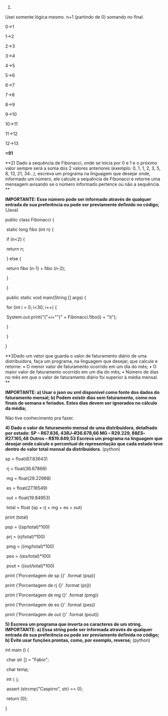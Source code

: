 1)

Usei somente lógica mesmo. n+1 (partindo de 0) somando no final.

0->1

1->2

2->3

3->4

4->5

5->6

6->7

7->8

8->9

9->10

10->11

11->12

12->13

**=91**



**2) Dado a sequência de Fibonacci, onde se inicia por 0 e 1 e o próximo valor sempre será a soma dos 2 valores anteriores (exemplo: 0, 1, 1, 2, 3, 5, 8, 13, 21, 34...), escreva um programa na linguagem que desejar onde, informado um número, ele calcule a sequência de Fibonacci e retorne uma mensagem avisando se o número informado pertence ou não a sequência. **

**IMPORTANTE: Esse número pode ser informado através de qualquer entrada de sua preferência ou pode ser previamente definido no código;** (Java)

public class Fibonacci {

​		static long fibo (int n) {

​				if (n<2) {

​						return n; 

​					} else {

​						return fibo (n-1) + fibo (n-2);

​					}

​		}

​		public static void main(String [] args) {

​		for (int i = 0; i<30; i++) {

​				System.out.print("("+i+"")" + Fibonacci.fibo(i) + "\t");

​				}

​		}

}





**3Dado um vetor que guarda o valor de faturamento diário de uma distribuidora, faça um programa, na linguagem que desejar, que calcule e retorne: • O menor valor de faturamento ocorrido em um dia do mês; • O maior valor de faturamento ocorrido em um dia do mês; • Número de dias no mês em que o valor de faturamento diário foi superior à média mensal. **

**IMPORTANTE: a) Usar o json ou xml disponível como fonte dos dados do faturamento mensal; b) Podem existir dias sem faturamento, como nos finais de semana e feriados. Estes dias devem ser ignorados no cálculo da média;** 

 Não tive conhecimento pra fazer.



**4) Dado o valor de faturamento mensal de uma distribuidora, detalhado por estado: SP – R$67.836,43 RJ – R$36.678,66 MG – R$29.229,88 ES – R$27.165,48 Outros – R$19.849,53 Escreva um programa na linguagem que desejar onde calcule o percentual de representação que cada estado teve dentro do valor total mensal da distribuidora.** (python)

sp = float(67.83643)

​	rj = float(36.67866)

​		mg = float(29.22988)

​			es = float(27.16549)

​				out = float(19.84953)

​					total = float (sp + rj + mg + es + out)

print (total)

psp = ((sp/total)*100)

​	prj = (rj/total)*100)

​		pmg = ((mg/total)*100)

​			pes = ((es/total)*100)

​				pout = ((out/total)*100)



print ('Porcentagem de sp {}' .format (psp))

print ('Porcentagem de rj {}' .format (prj))

print ('Porcentagem de mg {}' .format (pmg))

print ('Porcentagem de es {}' .format (pes))

print ('Porcentagem de out {}' .format (pout))



 **5) Escreva um programa que inverta os caracteres de um string. IMPORTANTE: a) Essa string pode ser informada através de qualquer entrada de sua preferência ou pode ser previamente definida no código; b) Evite usar funções prontas, como, por exemplo, reverse;** (python)

int main () {

​		char str [] = "Fabio";

​		char temp;

​		int i; j;

​	assert (strcmp("Caspirro", str) == 0);

​	return (0);

}